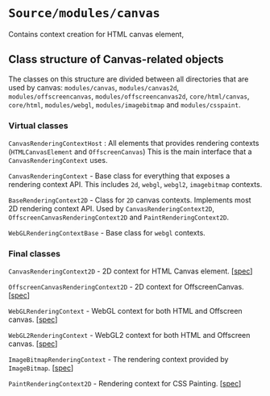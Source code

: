 # `Source/modules/canvas`

Contains context creation for HTML canvas element,

## Class structure of Canvas-related objects

The classes on this structure are divided between all directories that are used
by canvas: `modules/canvas`, `modules/canvas2d`, `modules/offscreencanvas`,
`modules/offscreencanvas2d`, `core/html/canvas`, `core/html`, `modules/webgl`,
`modules/imagebitmap` and `modules/csspaint`.

### Virtual classes

`CanvasRenderingContextHost` : All elements that provides rendering contexts
(`HTMLCanvasElement` and `OffscreenCanvas`) This is the main interface that a
`CanvasRenderingContext` uses.

`CanvasRenderingContext` - Base class for everything that exposes a rendering
context API. This includes `2d`, `webgl`, `webgl2`, `imagebitmap` contexts.

`BaseRenderingContext2D` - Class for `2D` canvas contexts. Implements most 2D
rendering context API. Used by `CanvasRenderingContext2D`,
`OffscreenCanvasRenderingContext2D` and `PaintRenderingContext2D`.

`WebGLRenderingContextBase` - Base class for `webgl` contexts.


### Final classes

`CanvasRenderingContext2D` - 2D context for HTML Canvas element. [[spec](https://html.spec.whatwg.org/multipage/scripting.html#2dcontext)]

`OffscreenCanvasRenderingContext2D` - 2D context for OffscreenCanvas.
[[spec](https://html.spec.whatwg.org/multipage/scripting.html#the-offscreen-2d-rendering-context)]

`WebGLRenderingContext` - WebGL context for both HTML and Offscreen canvas.
[[spec](https://www.khronos.org/registry/webgl/specs/latest/1.0/#5.14)]

`WebGL2RenderingContext` - WebGL2 context for both HTML and Offscreen canvas.
[[spec](https://www.khronos.org/registry/webgl/specs/latest/2.0/#3.7)]

`ImageBitmapRenderingContext` - The rendering context provided by `ImageBitmap`.
[[spec](https://html.spec.whatwg.org/multipage/scripting.html#the-imagebitmap-rendering-context)]

`PaintRenderingContext2D` - Rendering context for CSS Painting.
[[spec](https://www.w3.org/TR/css-paint-api-1/)]

